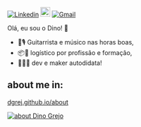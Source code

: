 <!--### Hi there 👋
-->

<!--
**dgrej/dgrej** is a ✨ _special_ ✨ repository because its `README.md` (this file) appears on your GitHub profile.

Here are some ideas to get you started:

- 🔭 I’m currently working on ...
- 🌱 I’m currently learning ...
- 👯 I’m looking to collaborate on ...
- 🤔 I’m looking for help with ...
- 💬 Ask me about ...
- 📫 How to reach me: ...
- 😄 Pronouns: ...
- ⚡ Fun fact: ...
-->
[![Linkedin](https://img.shields.io/badge/-LinkedIn-blue?style=flat&logo=Linkedin&logoColor=white)](https://www.linkedin.com/in/dinogrejo/)
[<img src="https://img.shields.io/github/followers/dgrej?label=follow&style=social" height="22" title="Follow me" />](https://github.com/dgrej) 
[![Gmail](https://img.shields.io/badge/-Gmail-c14438?style=flat&logo=Gmail&logoColor=white)](mailto:dinogrejo@msn.com)

Olá, eu sou o Dino! 🦖

- 🎸🎙️ Guitarrista e músico nas horas boas, 
- 📦🚛 logístico por profissão e formação, 
- 👨🏽‍💻 dev e maker autodidata! 


## about me in: 
[dgrej.github.io/about](https://dgrej.github.io/about)

<a href="https://dgrej.github.io/about" target="_blank"><img src="https://cdn.dribbble.com/users/23118/screenshots/3557982/2.gif" alt="about Dino Grejo" ></a>

